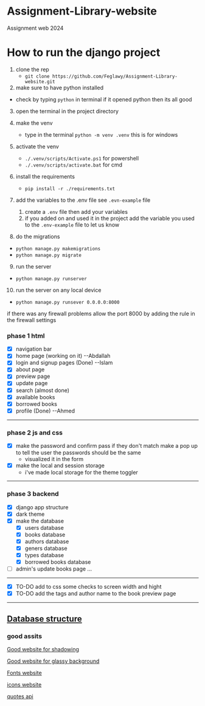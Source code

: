 # Assignment-Library-website

Assignment web 2024

# How to run the django project

1. clone the rep
   - `git clone https://github.com/Feglawy/Assignment-Library-website.git`
2. make sure to have python installed

- check by typing `python` in terminal if it opened python then its all good

3. open the terminal in the project directory
4. make the venv
   - type in the terminal `python -m venv .venv` this is for windows
5. activate the venv

   - `./.venv/scripts/Activate.ps1` for powershell
   - `./.venv/scripts/activate.bat` for cmd

6. install the requirements
   - `pip install -r ./requirements.txt`
7. add the variables to the .env file see `.evn-example` file

   1. create a `.env` file then add your variables
   2. if you added on and used it in the project add the variable you used to the `.env-example` file to let us know
8. do the migrations
- `python manage.py makemigrations`
- `python manage.py migrate`

9.  run the server

- `python manage.py runserver`

10. run the server on any local device

- `python manage.py runsever 0.0.0.0:8000`

if there was any firewall problems allow the port 8000 by adding the rule in the firewall settings

### phase 1 html

- [x] navigation bar
- [x] home page (working on it) --Abdallah
- [x] login and signup pages (Done) --Islam
- [x] about page
- [x] preview page
- [x] update page
- [x] search (almost done)
- [x] available books
- [x] borrowed books
- [x] profile (Done) --Ahmed

---

### phase 2 js and css

- [x] make the password and confirm pass if they don't match make a pop up to tell the user the passwords should be the same
  - visualized it in the form
- [x] make the local and session storage
  - i've made local storage for the theme toggler

---

### phase 3 backend

- [x] django app structure
- [x] dark theme
- [x] make the database
  - [x] users database
  - [x] books database
  - [x] authors database
  - [x] geners database
  - [x] types database
  - [x] borrowed books database
- [ ] admin's update books page
      ...

---

- [x] TO-DO add to css some checks to screen width and hight
- [x] TO-DO add the tags and author name to the book preview page

---

## [Database structure](https://drawsql.app/teams/feglawy/diagrams/library)

### good assits

[Good website for shadowing](https://getcssscan.com/css-box-shadow-examples)

[Good website for glassy background](https://css.glass)

[Fonts website](https://fonts.google.com/)

[icons website](https://fonts.google.com/icons)

[quotes api](https://publicapi.dev/quotes-on-design-api)

